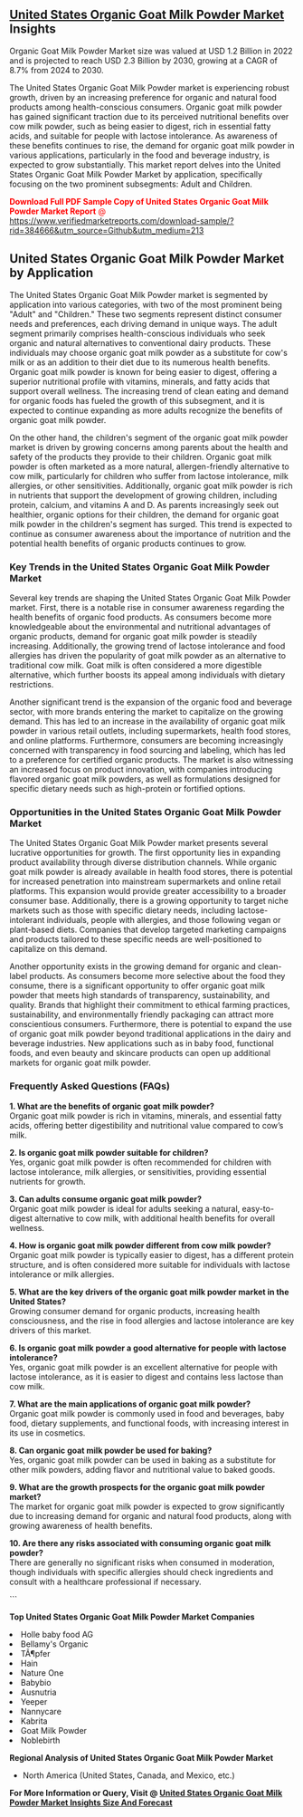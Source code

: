<h2><a href="https://www.verifiedmarketreports.com/download-sample/?rid=384666&amp;utm_source=Github&amp;utm_medium=213" target="_blank">United States Organic Goat Milk Powder Market</a> Insights</h2><p>Organic Goat Milk Powder Market size was valued at USD 1.2 Billion in 2022 and is projected to reach USD 2.3 Billion by 2030, growing at a CAGR of 8.7% from 2024 to 2030.</p><p><p>The United States Organic Goat Milk Powder market is experiencing robust growth, driven by an increasing preference for organic and natural food products among health-conscious consumers. Organic goat milk powder has gained significant traction due to its perceived nutritional benefits over cow milk powder, such as being easier to digest, rich in essential fatty acids, and suitable for people with lactose intolerance. As awareness of these benefits continues to rise, the demand for organic goat milk powder in various applications, particularly in the food and beverage industry, is expected to grow substantially. This market report delves into the United States Organic Goat Milk Powder Market by application, specifically focusing on the two prominent subsegments: Adult and Children. <p><span class=""><span style="color: #ff0000;"><strong>Download Full PDF Sample Copy of United States Organic Goat Milk Powder Market Report</strong> @ </span><a href="https://www.verifiedmarketreports.com/download-sample/?rid=384666&amp;utm_source=Github&amp;utm_medium=213" target="_blank">https://www.verifiedmarketreports.com/download-sample/?rid=384666&amp;utm_source=Github&amp;utm_medium=213</a></span></p> <h2>United States Organic Goat Milk Powder Market by Application</h2><p>The United States Organic Goat Milk Powder market is segmented by application into various categories, with two of the most prominent being "Adult" and "Children." These two segments represent distinct consumer needs and preferences, each driving demand in unique ways. The adult segment primarily comprises health-conscious individuals who seek organic and natural alternatives to conventional dairy products. These individuals may choose organic goat milk powder as a substitute for cow's milk or as an addition to their diet due to its numerous health benefits. Organic goat milk powder is known for being easier to digest, offering a superior nutritional profile with vitamins, minerals, and fatty acids that support overall wellness. The increasing trend of clean eating and demand for organic foods has fueled the growth of this subsegment, and it is expected to continue expanding as more adults recognize the benefits of organic goat milk powder.<p>On the other hand, the children's segment of the organic goat milk powder market is driven by growing concerns among parents about the health and safety of the products they provide to their children. Organic goat milk powder is often marketed as a more natural, allergen-friendly alternative to cow milk, particularly for children who suffer from lactose intolerance, milk allergies, or other sensitivities. Additionally, organic goat milk powder is rich in nutrients that support the development of growing children, including protein, calcium, and vitamins A and D. As parents increasingly seek out healthier, organic options for their children, the demand for organic goat milk powder in the children's segment has surged. This trend is expected to continue as consumer awareness about the importance of nutrition and the potential health benefits of organic products continues to grow. <h3>Key Trends in the United States Organic Goat Milk Powder Market</h3><p>Several key trends are shaping the United States Organic Goat Milk Powder market. First, there is a notable rise in consumer awareness regarding the health benefits of organic food products. As consumers become more knowledgeable about the environmental and nutritional advantages of organic products, demand for organic goat milk powder is steadily increasing. Additionally, the growing trend of lactose intolerance and food allergies has driven the popularity of goat milk powder as an alternative to traditional cow milk. Goat milk is often considered a more digestible alternative, which further boosts its appeal among individuals with dietary restrictions.<p>Another significant trend is the expansion of the organic food and beverage sector, with more brands entering the market to capitalize on the growing demand. This has led to an increase in the availability of organic goat milk powder in various retail outlets, including supermarkets, health food stores, and online platforms. Furthermore, consumers are becoming increasingly concerned with transparency in food sourcing and labeling, which has led to a preference for certified organic products. The market is also witnessing an increased focus on product innovation, with companies introducing flavored organic goat milk powders, as well as formulations designed for specific dietary needs such as high-protein or fortified options.<h3>Opportunities in the United States Organic Goat Milk Powder Market</h3><p>The United States Organic Goat Milk Powder market presents several lucrative opportunities for growth. The first opportunity lies in expanding product availability through diverse distribution channels. While organic goat milk powder is already available in health food stores, there is potential for increased penetration into mainstream supermarkets and online retail platforms. This expansion would provide greater accessibility to a broader consumer base. Additionally, there is a growing opportunity to target niche markets such as those with specific dietary needs, including lactose-intolerant individuals, people with allergies, and those following vegan or plant-based diets. Companies that develop targeted marketing campaigns and products tailored to these specific needs are well-positioned to capitalize on this demand.<p>Another opportunity exists in the growing demand for organic and clean-label products. As consumers become more selective about the food they consume, there is a significant opportunity to offer organic goat milk powder that meets high standards of transparency, sustainability, and quality. Brands that highlight their commitment to ethical farming practices, sustainability, and environmentally friendly packaging can attract more conscientious consumers. Furthermore, there is potential to expand the use of organic goat milk powder beyond traditional applications in the dairy and beverage industries. New applications such as in baby food, functional foods, and even beauty and skincare products can open up additional markets for organic goat milk powder. <h3>Frequently Asked Questions (FAQs)</h3><p><b>1. What are the benefits of organic goat milk powder?</b><br> Organic goat milk powder is rich in vitamins, minerals, and essential fatty acids, offering better digestibility and nutritional value compared to cow’s milk.</p><p><b>2. Is organic goat milk powder suitable for children?</b><br> Yes, organic goat milk powder is often recommended for children with lactose intolerance, milk allergies, or sensitivities, providing essential nutrients for growth.</p><p><b>3. Can adults consume organic goat milk powder?</b><br> Organic goat milk powder is ideal for adults seeking a natural, easy-to-digest alternative to cow milk, with additional health benefits for overall wellness.</p><p><b>4. How is organic goat milk powder different from cow milk powder?</b><br> Organic goat milk powder is typically easier to digest, has a different protein structure, and is often considered more suitable for individuals with lactose intolerance or milk allergies.</p><p><b>5. What are the key drivers of the organic goat milk powder market in the United States?</b><br> Growing consumer demand for organic products, increasing health consciousness, and the rise in food allergies and lactose intolerance are key drivers of this market.</p><p><b>6. Is organic goat milk powder a good alternative for people with lactose intolerance?</b><br> Yes, organic goat milk powder is an excellent alternative for people with lactose intolerance, as it is easier to digest and contains less lactose than cow milk.</p><p><b>7. What are the main applications of organic goat milk powder?</b><br> Organic goat milk powder is commonly used in food and beverages, baby food, dietary supplements, and functional foods, with increasing interest in its use in cosmetics.</p><p><b>8. Can organic goat milk powder be used for baking?</b><br> Yes, organic goat milk powder can be used in baking as a substitute for other milk powders, adding flavor and nutritional value to baked goods.</p><p><b>9. What are the growth prospects for the organic goat milk powder market?</b><br> The market for organic goat milk powder is expected to grow significantly due to increasing demand for organic and natural food products, along with growing awareness of health benefits.</p><p><b>10. Are there any risks associated with consuming organic goat milk powder?</b><br> There are generally no significant risks when consumed in moderation, though individuals with specific allergies should check ingredients and consult with a healthcare professional if necessary.</p>```</p><p><strong>Top United States Organic Goat Milk Powder Market Companies</strong></p><div data-test-id=""><p><li>Holle baby food AG</li><li> Bellamy's Organic</li><li> TÃ¶pfer</li><li> Hain</li><li> Nature One</li><li> Babybio</li><li> Ausnutria</li><li> Yeeper</li><li> Nannycare</li><li> Kabrita</li><li> Goat Milk Powder</li><li> Noblebirth</li></p><div><strong>Regional Analysis of&nbsp;United States Organic Goat Milk Powder Market</strong></div><ul><li dir="ltr"><p dir="ltr">North America&nbsp;(United States, Canada, and Mexico, etc.)</p></li></ul><p><strong>For More Information or Query, Visit @&nbsp;</strong><strong><a href="https://www.verifiedmarketreports.com/product/organic-goat-milk-powder-market/?utm_source=Github&amp;utm_medium=213" target="_blank">United States Organic Goat Milk Powder Market Insights Size And Forecast</a></strong></p></div>
